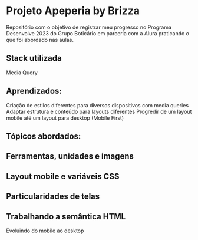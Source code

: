 # Projeto Apeperia by Brizza

Repositório com o objetivo de registrar meu progresso no Programa Desenvolve 2023 do Grupo Boticário em parceria com a Alura praticando o que foi abordado nas aulas. 

## Stack utilizada 

Media Query

## Aprendizados: 

Criação de estilos diferentes para diversos dispositivos com media queries
Adaptar estrutura e conteúdo para layouts diferentes
Progredir de um layout mobile até um layout para desktop (Mobile First)

## Tópicos abordados:

Ferramentas, unidades e imagens
---
Layout mobile e variáveis CSS
---
Particularidades de telas
---
Trabalhando a semântica HTML
---
Evoluindo do mobile ao desktop
